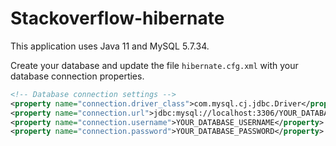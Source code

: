# Stackoverflow-hibernate

This application uses Java 11 and MySQL 5.7.34.

Create your database and update the file `hibernate.cfg.xml` with your database connection properties.

```xml
<!-- Database connection settings -->
<property name="connection.driver_class">com.mysql.cj.jdbc.Driver</property>
<property name="connection.url">jdbc:mysql://localhost:3306/YOUR_DATABASE_NAME?useUnicode=true&amp;characterEncoding=utf-8</property>
<property name="connection.username">YOUR_DATABASE_USERNAME</property>
<property name="connection.password">YOUR_DATABASE_PASSWORD</property>
```
